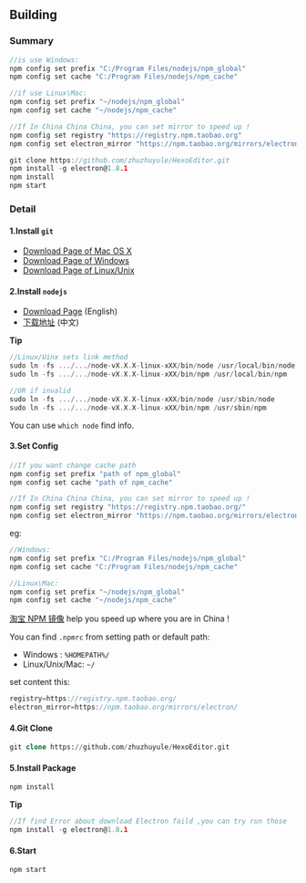 ## Building
### Summary 
```c
//is use Windows:
npm config set prefix "C:/Program Files/nodejs/npm_global"
npm config set cache "C:/Program Files/nodejs/npm_cache" 

//if use Linux\Mac:
npm config set prefix "~/nodejs/npm_global"
npm config set cache "~/nodejs/npm_cache" 

//If In China China China, you can set mirror to speed up !
npm config set registry "https://registry.npm.taobao.org"
npm config set electron_mirror "https://npm.taobao.org/mirrors/electron/"

git clone https://github.com/zhuzhuyule/HexoEditor.git
npm install -g electron@1.8.1
npm install
npm start
```

### Detail
#### 1.Install `git`
- [Download Page of Mac OS X](https://git-scm.com/download/mac) 
- [Download Page of Windows](https://git-scm.com/download/win) 
- [Download Page of Linux/Unix](https://git-scm.com/download/linux)

#### 2.Install `nodejs`
- [Download Page](https://nodejs.org/en/download/) (English)
- [下载地址](https://nodejs.org/zh-cn/download/) (中文)

**Tip**

```c
//Linux/Uinx sets link method
sudo ln -fs .../.../node-vX.X.X-linux-xXX/bin/node /usr/local/bin/node
sudo ln -fs .../.../node-vX.X.X-linux-xXX/bin/npm /usr/local/bin/npm

//OR if invalid
sudo ln -fs .../.../node-vX.X.X-linux-xXX/bin/node /usr/sbin/node
sudo ln -fs .../.../node-vX.X.X-linux-xXX/bin/npm /usr/sbin/npm
```
You can use `which node` find info.

#### 3.Set Config

```c
//If you want change cache path
npm config set prefix "path of npm_global"
npm config set cache "path of npm_cache" 

//If In China China China, you can set mirror to speed up !
npm config set registry "https://registry.npm.taobao.org/"
npm config set electron_mirror "https://npm.taobao.org/mirrors/electron/"
```

eg:
```c
//Windows:
npm config set prefix "C:/Program Files/nodejs/npm_global"
npm config set cache "C:/Program Files/nodejs/npm_cache" 

//Linux\Mac:
npm config set prefix "~/nodejs/npm_global"
npm config set cache "~/nodejs/npm_cache"  
```
[淘宝 NPM 镜像](https://npm.taobao.org) help you speed up where you are in China !

You can find `.npmrc` from setting path or default path:
- Windows : `%HOMEPATH%/`
- Linux/Unix/Mac: `~/`  


set content this:
```c
registry=https://registry.npm.taobao.org/
electron_mirror=https://npm.taobao.org/mirrors/electron/
```
#### 4.Git Clone
```sql
git clone https://github.com/zhuzhuyule/HexoEditor.git
```

#### 5.Install Package
```c
npm install
```
**Tip**
```c
//If find Error about download Electron faild ,you can try run those
npm install -g electron@1.8.1
```
#### 6.Start
```c
npm start
```
